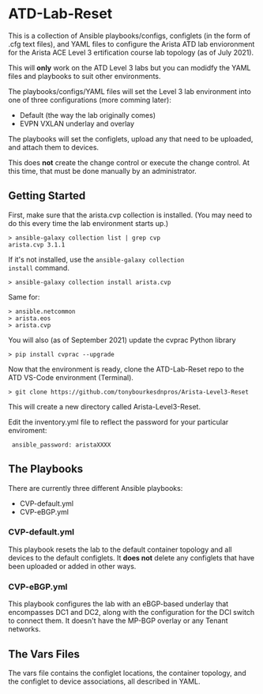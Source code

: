 # ATD-Lab-Reset

This is a collection of Ansible playbooks/configs, configlets (in the form of .cfg text files), and YAML files to configure the Arista ATD lab envioronment 
for the Arista ACE Level 3 ertification course lab topology (as of July 2021). 

This will **only** work on the ATD Level 3 labs but you can modidfy the YAML files and playbooks to suit other environments. 

The playbooks/configs/YAML files will set the Level 3 lab environment into one of three configurations (more comming later): 

* Default (the way the lab originally comes)
* EVPN VXLAN underlay and overlay

The playbooks will set the configlets, upload any that need to be uploaded, and attach them to devices. 

This does **not** create the change control or execute the change control. At this time, that must be done manually by an administrator. 

## Getting Started

First, make sure that the arista.cvp collection is installed. (You may need to do this every time the lab environment starts up.)

    > ansible-galaxy collection list | grep cvp
    arista.cvp 3.1.1  

If it's not installed, use the <code>ansible-galaxy collection install</code> command. 

    > ansible-galaxy collection install arista.cvp

Same for: 

    > ansible.netcommon
    > arista.eos
    > arista.cvp
    
You will also (as of September 2021) update the cvprac Python library

    > pip install cvprac --upgrade
    
Now that the environment is ready, clone the ATD-Lab-Reset repo to the ATD VS-Code environment (Terminal). 

    > git clone https://github.com/tonybourkesdnpros/Arista-Level3-Reset
    
This will create a new directory called Arista-Level3-Reset.

Edit the inventory.yml file to reflect the password for your particular enviroment: 

<code>           ansible_password: aristaXXXX</code>

## The Playbooks

There are currently three different Ansible playbooks: 

* CVP-default.yml
* CVP-eBGP.yml

### CVP-default.yml

This playbook resets the lab to the default container topology and all devices to the default configlets. It **does not** delete any configlets that have been uploaded or added in other ways. 

### CVP-eBGP.yml

This playbook configures the lab with an eBGP-based underlay that encompasses DC1 and DC2, along with the configuration for the DCI switch to connect them. It doesn't have the MP-BGP overlay or any Tenant networks. 

## The Vars Files

The vars file contains the configlet locations, the container topology, and the configlet to device associations, all described in YAML. 


    
